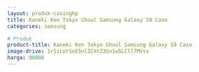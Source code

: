 ```yaml
---
layout: produk-casinghp
title: Kaneki Ken Tokyo Ghoul Samsung Galaxy S9 Case
categories: samsung

# Produk
product-title: Kaneki Ken Tokyo Ghoul Samsung Galaxy S9 Case
image-drive: 1rSiLUrSeE5nlZCmtZ3Gn1w5LCll7MVsv
harga: 90000
---
```

